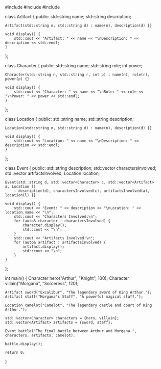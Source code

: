 #include <iostream>
#include <vector>
#include <string>

class Artifact {
public:
    std::string name;
    std::string description;

    Artifact(std::string n, std::string d) : name(n), description(d) {}

    void display() {
        std::cout << "Artifact: " << name << "\nDescription: " << description << std::endl;
    }
};

class Character {
public:
    std::string name;
    std::string role;
    int power;

    Character(std::string n, std::string r, int p) : name(n), role(r), power(p) {}

    void display() {
        std::cout << "Character: " << name << "\nRole: " << role << "\nPower: " << power << std::endl;
    }
};

class Location {
public:
    std::string name;
    std::string description;

    Location(std::string n, std::string d) : name(n), description(d) {}

    void display() {
        std::cout << "Location: " << name << "\nDescription: " << description << std::endl;
    }
};

class Event {
public:
    std::string description;
    std::vector<Character> charactersInvolved;
    std::vector<Artifact> artifactsInvolved;
    Location location;

    Event(std::string d, std::vector<Character> c, std::vector<Artifact> a, Location l)
        : description(d), charactersInvolved(c), artifactsInvolved(a), location(l) {}

    void display() {
        std::cout << "Event: " << description << "\nLocation: " << location.name << "\n";
        std::cout << "Characters Involved:\n";
        for (auto& character : charactersInvolved) {
            character.display();
            std::cout << "\n";
        }
        std::cout << "Artifacts Involved:\n";
        for (auto& artifact : artifactsInvolved) {
            artifact.display();
            std::cout << "\n";
        }
    }
};

int main() {
    Character hero("Arthur", "Knight", 100);
    Character villain("Morgana", "Sorceress", 120);

    Artifact sword("Excalibur", "The legendary sword of King Arthur.");
    Artifact staff("Morgana's Staff", "A powerful magical staff.");

    Location camelot("Camelot", "The legendary castle and court of King Arthur.");

    std::vector<Character> characters = {hero, villain};
    std::vector<Artifact> artifacts = {sword, staff};

    Event battle("The final battle between Arthur and Morgana.", characters, artifacts, camelot);

    battle.display();

    return 0;
}
